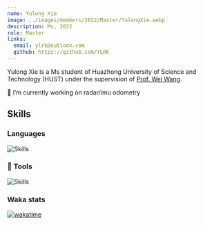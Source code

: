 ```yaml
---
name: Yulong Xie
image: ../images/members/2022/Master/YulongXie.webp
description: Ms, 2022
role: Master
links:
  email: ylrk@outlook.com
  github: https://github.com/YLRK
---
```


Yulong Xie is a Ms student of Huazhong University of Science and Technology (HUST) under the supervision of [Prof. Wei Wang](https://eic.hust.edu.cn/professor/wangwei/index.html). 

🔭 I’m currently working on radar/imu odometry


## Skills

### Languages

<img src="https://skillicons.dev/icons?i=c,cpp,python,md,matlab,bash&theme=dark&&perline=10" alt="Skills"/>

### 🧰 Tools

<img src="https://skillicons.dev/icons?i=vscode,pycharm,clion,git,docker,linux,ubuntu,github,pytorch,anaconda,ros,opencv,cmake,vim,neovim,obsidian,nodejs,npm,pnpm,vue&theme=dark&&perline=10" alt="Skills"/>

### Waka stats
[![wakatime](https://wakatime.com/badge/user/ea87d5cd-5095-49cc-9b6e-fab2b2510ef8.svg)](https://wakatime.com/@ea87d5cd-5095-49cc-9b6e-fab2b2510ef8)

